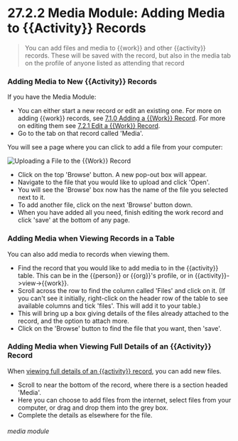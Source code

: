 # 27.2.2 Media Module: Adding Media to {{Activity}} Records

> You can add files and media to {{work}} and other {{activity}} records. These will be saved with the record, but also in the media tab on the profile of anyone listed as attending that record



### Adding Media to New {{Activity}} Records

If you have the Media Module:

- You can either start a new record or edit an existing one. For more on adding {{work}} records, see [7.1.0 Adding a {{Work}} Record](/help/index/p/7.1.0). For more on editing them see [7.2.1 Edit a {{Work}} Record](/help/index/p/7.2.1).
- Go to the tab on that record called 'Media'.

You will see a page where you can click to add a file from your computer:

![Uploading a File to the {{Work}} Record](27.2.2a.png)

- Click on the top 'Browse' button. A new pop-out box will appear.
- Navigate to the file that you would like to upload and click 'Open'. 
- You will see the 'Browse' box now has the name of the file you selected next to it.
- To add another file, click on the next 'Browse' button down.
- When you have added all you need, finish editing the work record and click 'save' at the bottom of any page.

### Adding Media when Viewing Records in a Table

You can also add media to records when viewing them.

- Find the record that you would like to add media to in the {{activity}} table.  This can be in the {{person}} or {{org}}'s profile, or in {{activity}}->view->{{work}}.
- Scroll across the row to find the column called 'Files' and click on it. (If you can't see it initially, right-click on the header row of the table to see available columns and tick 'files'. This will add it to your table.)
- This will bring up a box giving details of the files already attached to the record, and the option to attach more. 
- Click on the 'Browse' button to find the file that you want, then 'save'.


### Adding Media when Viewing Full Details of an {{Activity}} Record

When [viewing full details of an {{activity}} record](/help/index/p/7.2.2), you can add new files.

- Scroll to near the bottom of the record, where there is a section headed 'Media'. 
- Here you can choose to add files from the internet, select files from your computer, or drag and drop them into the grey box. 
- Complete the details as elsewhere for the file.


###### media module



